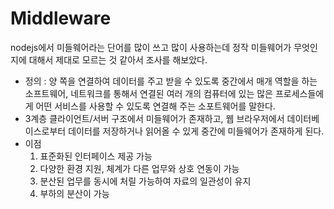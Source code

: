# Middleware

nodejs에서 미들웨어라는 단어를 많이 쓰고 많이 사용하는데 정작 미들웨어가 무엇인지에 대해서 제대로 모르는 것 같아서 조사를 해보았다.

- 정의 : 양 쪽을 연결하여 데이터를 주고 받을 수 있도록 중간에서 매개 역할을 하는 소프트웨어, 네트워크를 통해서 연결된 여러 개의 컴퓨터에 있는 많은 프로세스들에게 어떤 서비스를 사용할 수 있도록 연결해 주는 소포트웨어를 말한다.
- 3계층 클라이언트/서버 구조에서 미들웨어가 존재하고, 웹 브라우저에서 데이터베이스로부터 데이터를 저장하거나 읽어올 수 있게 중간에 미들웨어가 존재하게 된다.
- 이점 
  1. 표준화된 인터페이스 제공 가능
  2. 다양한 환경 지원, 체계가 다른 업무와 상호 연동이 가능
  3. 분산된 업무를 동시에 처릴 가능하여 자료의 일관성이 유지
  4. 부하의 분산이 가능